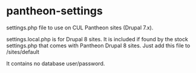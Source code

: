 # pantheon-settings

settings.php file to use on CUL Pantheon sites (Drupal 7.x).

settings.local.php is for Drupal 8 sites. It is included if found by the stock
  settings.php that comes with Pantheon Drupal 8 sites. Just add this file to
  /sites/default

It contains no database user/password.
